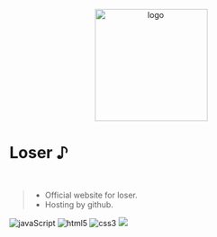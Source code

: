 <p align="center">
  <a href='https://catraco.github.io/app.html'>
    <img src='https://raw.githubusercontent.com/catraco/website.loser/main/application/public/main-version/assets/logo.png' title='logo'  width="200px"/>
  </a>
</p>

<h1> Loser ♪ </h1>

<br/>

> - Official website for loser.
> - Hosting by github.

<span><img src="https://img.shields.io/badge/JavaScript-F7DF1E?style=flat&logo=javascript&logoColor=black" alt="javaScript" /></span>
<span><img src="https://img.shields.io/badge/-HTML5-E34F26?style=flat&logo=html5&logoColor=white" alt="html5" /></span>
<span><img src="https://img.shields.io/badge/-CSS3-1572B6?style=flat&logo=css3" alt="css3" /></span>
<span><img src="https://img.shields.io/badge/VSCode%20-%232E2E2E.svg?&style=flat&logo=visual-studio-code&logoColor=%2330A2FF" /></span>

